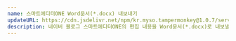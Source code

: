 ```yaml
---
name: 스마트에디터ONE Word문서(*.docx) 내보내기
updateURL: https://cdn.jsdelivr.net/npm/kr.myso.tampermonkey@1.0.7/service/com.naver.blog-write.msword.exporter.user.js
description: 네이버 블로그 스마트에디터ONE의 편집 내용을 Word문서(*.docx)로 내보낼 수 있습니다.
---
```


